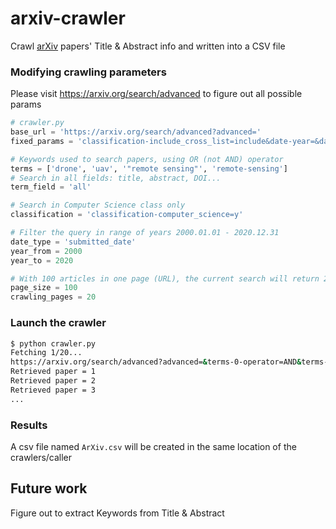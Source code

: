 # arxiv-crawler
Crawl [arXiv](http://arxiv.org/) papers' Title & Abstract info and written into a CSV file

### Modifying crawling parameters
Please visit https://arxiv.org/search/advanced to figure out all possible params
```python
# crawler.py
base_url = 'https://arxiv.org/search/advanced?advanced='
fixed_params = 'classification-include_cross_list=include&date-year=&date-filter_by=date_range&&abstracts=show'

# Keywords used to search papers, using OR (not AND) operator
terms = ['drone', 'uav', '"remote sensing"', 'remote-sensing']
# Search in all fields: title, abstract, DOI...
term_field = 'all'

# Search in Computer Science class only
classification = 'classification-computer_science=y'

# Filter the query in range of years 2000.01.01 - 2020.12.31
date_type = 'submitted_date'
year_from = 2000
year_to = 2020

# With 100 articles in one page (URL), the current search will return 20 pages (under 2000 articles)
page_size = 100
crawling_pages = 20
```

### Launch the crawler

```sh
$ python crawler.py
Fetching 1/20...
https://arxiv.org/search/advanced?advanced=&terms-0-operator=AND&terms-0-term=drone&terms-0-field=all&terms-1-operator=OR&terms-1-term=uav&terms-1-field=all&terms-2-operator=OR&terms-2-term=%22remote%20sensing%22&terms-2-field=all&terms-3-operator=OR&terms-3-term=remote-sensing&terms-3-field=all&classification-computer_science=y&classification-include_cross_list=include&date-year=&date-filter_by=date_range&&abstracts=show&date-from_date=2000&date-to_date=2020&date-date_type=submitted_date&order=submitted_date&size=50&start=0
Retrieved paper = 1
Retrieved paper = 2
Retrieved paper = 3
...
```

### Results
A csv file named `ArXiv.csv` will be created in the same location of the crawlers/caller

## Future work
Figure out to extract Keywords from Title & Abstract
